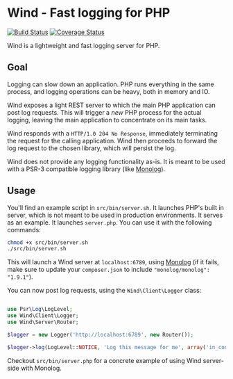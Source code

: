 Wind - Fast logging for PHP
===========================

[![Build Status](https://travis-ci.org/wadmiraal/wind.svg?branch=master)](https://travis-ci.org/wadmiraal/wind) [![Coverage Status](https://coveralls.io/repos/wadmiraal/wind/badge.png?branch=master)](https://coveralls.io/r/wadmiraal/wind?branch=master)

Wind is a lightweight and fast logging server for PHP.

Goal
----

Logging can slow down an application. PHP runs everything in the same process, and logging operations can be heavy, both in memory and IO.

Wind exposes a light REST server to which the main PHP application can post log requests. This will trigger a *new* PHP process for the actual logging, leaving the main application to concentrate on its main tasks.

Wind responds with a `HTTP/1.0 204 No Response`, immediately terminating the request for the calling application. Wind then proceeds to forward the log request to the chosen library, which will persist the log.

Wind does not provide any logging functionality as-is. It is meant to be used with a PSR-3 compatible logging library (like [Monolog](https://github.com/Seldaek/monolog)).

Usage
-----

You'll find an example script in `src/bin/server.sh`. It launches PHP's built in server, which is not meant to be used in production environments. It serves as an example. It launches `server.php`. You can use it with the following commands:

````bash
chmod +x src/bin/server.sh
./src/bin/server.sh
````

This will launch a Wind server at `localhost:6789`, using [Monolog](https://github.com/Seldaek/monolog) (if it fails, make sure to update your `composer.json` to include `"monolog/monolog": "1.9.1"`).

You can now post log requests, using the `Wind\Client\Logger` class:

````php

use Psr\Log\LogLevel;
use Wind\Client\Logger;
use Wind\Server\Router;

$logger = new Logger('http://localhost:6789', new Router());

$logger->log(LogLevel::NOTICE, 'Log this message for me', array('in_context' => 'of something'));

````

Checkout `src/bin/server.php` for a concrete example of using Wind server-side with Monolog.
